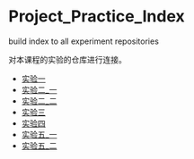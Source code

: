 # Project_Practice_Index
build index to all experiment repositories

对本课程的实验的仓库进行连接。

- [实验一](https://github.com/Karwei0/Project_Practie_exp1.git)
- [实验二_一](https://github.com/Karwei0/Project_Practice_exp2_1.git)
- [实验二_二](https://github.com/Karwei0/Project_Practice_exp2_2.git)
- [实验三](https://github.com/Karwei0/Project_Practice_exp3.git)
- [实验四](https://github.com/Karwei0/Project_Practice_exp4.git)
- [实验五_一](https://github.com/Karwei0/Project_Practice_exp5_1.git)
- [实验五_二](https://github.com/Karwei0/Project_Practice_exp5_2.git)
